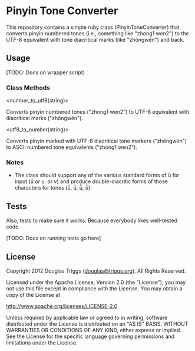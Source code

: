 # Pinyin Tone Converter

This repository contains a simple ruby class (PinyinToneConverter) that converts pinyin numbered tones (i.e., something like "zhong1 wen2") to the UTF-8 equivalent with tone diacritical marks (like "zhōngwén") and back.

## Usage

[TODO: Docs on wrapper script]

### Class Methods

<number_to_utf8(string)>

Converts pinyin numbered tones ("zhong1 wen2") to UTF-8 equivalent with diacritical marks ("zhōngwén").

<utf8_to_number(string)>

Converts pinyin marked with UTF-8 diacritical tone markers ("zhōngwén") to ASCII numbered tone equivalents ("zhong1 wen2").

### Notes

* The class should support any of the various standard forms of ü for input (ü or u: or v) and produce double-diacritic forms of those characters for tones (ǖ, ǘ, ǚ, ǜ).

## Tests

Also, tests to make sure it works.  Because everybody likes well-tested code.

[TODO: Docs on running tests go here]

## License

Copyright 2012 Douglas Triggs (douglas@triggs.org), All Rights Reserved.

Licensed under the Apache License, Version 2.0 (the "License"); you may not use this file except in compliance with the License. You may obtain a copy of the License at

http://www.apache.org/licenses/LICENSE-2.0

Unless required by applicable law or agreed to in writing, software distributed under the License is distributed on an "AS IS" BASIS, WITHOUT WARRANTIES OR CONDITIONS OF ANY KIND, either express or implied. See the License for the specific language governing permissions and limitations under the License.
